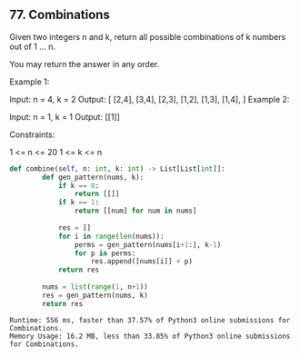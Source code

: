 ## 77. Combinations

Given two integers n and k, return all possible combinations of k numbers out of 1 ... n.

You may return the answer in any order.

 

Example 1:

Input: n = 4, k = 2
Output:
[
  [2,4],
  [3,4],
  [2,3],
  [1,2],
  [1,3],
  [1,4],
]
Example 2:

Input: n = 1, k = 1
Output: [[1]]
 

Constraints:

1 <= n <= 20
1 <= k <= n

```python
def combine(self, n: int, k: int) -> List[List[int]]:
        def gen_pattern(nums, k):
            if k == 0:
                return [[]]
            if k == 1:
                return [[num] for num in nums]
            
            res = []
            for i in range(len(nums)):
                perms = gen_pattern(nums[i+1:], k-1)
                for p in perms:
                    res.append([nums[i]] + p)        
            return res
        
        nums = list(range(1, n+1))
        res = gen_pattern(nums, k)
        return res
```


```
Runtime: 556 ms, faster than 37.57% of Python3 online submissions for Combinations.
Memory Usage: 16.2 MB, less than 33.85% of Python3 online submissions for Combinations.
```
